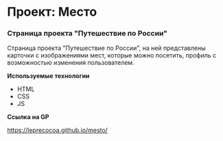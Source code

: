 # Проект: Место

### Страница проекта "Путешествие по России"

Страница проекта "Путешествие по России", на ней представлены карточки с изображениями мест, которые можно посетить, профиль с возможностью изменения пользователем.

**Используемые технологии**

- HTML
- CSS
- JS

**Ссылка на GP**

https://leprecocoa.github.io/mesto/
